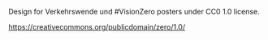 Design for Verkehrswende und #VisionZero posters under CC0 1.0 license.

https://creativecommons.org/publicdomain/zero/1.0/
